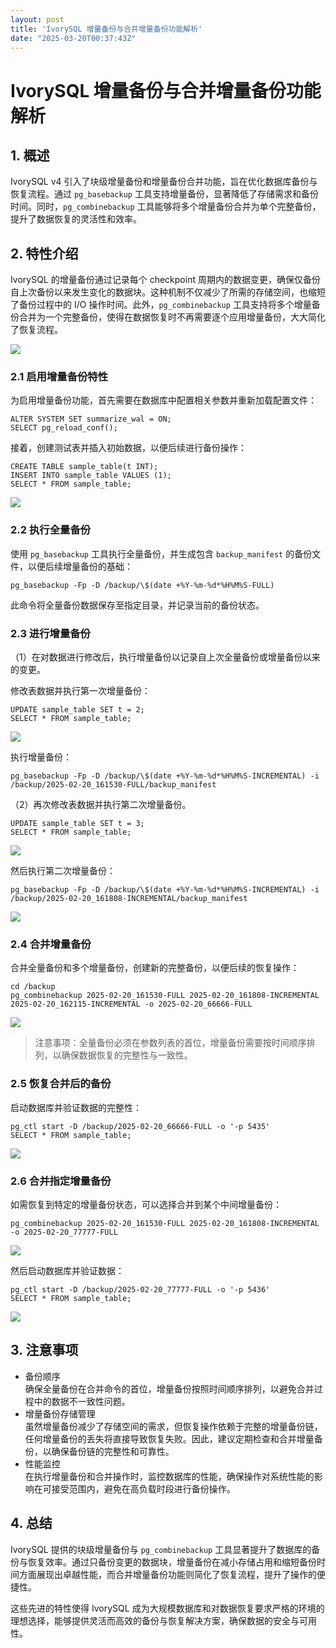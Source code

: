 ```yaml
---
layout: post
title: 'IvorySQL 增量备份与合并增量备份功能解析'
date: "2025-03-20T00:37:43Z"
---
```

IvorySQL 增量备份与合并增量备份功能解析
========================

1\. 概述
------

IvorySQL v4 引入了块级增量备份和增量备份合并功能，旨在优化数据库备份与恢复流程。通过 `pg_basebackup` 工具支持增量备份，显著降低了存储需求和备份时间。同时，`pg_combinebackup` 工具能够将多个增量备份合并为单个完整备份，提升了数据恢复的灵活性和效率。

2\. 特性介绍
--------

IvorySQL 的增量备份通过记录每个 checkpoint 周期内的数据变更，确保仅备份自上次备份以来发生变化的数据块。这种机制不仅减少了所需的存储空间，也缩短了备份过程中的 I/O 操作时间。此外，`pg_combinebackup` 工具支持将多个增量备份合并为一个完整备份，使得在数据恢复时不再需要逐个应用增量备份，大大简化了恢复流程。

![](https://img2024.cnblogs.com/blog/3599012/202503/3599012-20250319142601199-2011044420.png)

### 2.1 启用增量备份特性

为启用增量备份功能，首先需要在数据库中配置相关参数并重新加载配置文件：

    ALTER SYSTEM SET summarize_wal = ON;
    SELECT pg_reload_conf();
    

接着，创建测试表并插入初始数据，以便后续进行备份操作：

    CREATE TABLE sample_table(t INT);
    INSERT INTO sample_table VALUES (1);
    SELECT * FROM sample_table;
    

![](https://img2024.cnblogs.com/blog/3599012/202503/3599012-20250319142611462-1945222986.png)

### 2.2 执行全量备份

使用 `pg_basebackup` 工具执行全量备份，并生成包含 `backup_manifest` 的备份文件，以便后续增量备份的基础：

    pg_basebackup -Fp -D /backup/\$(date +%Y-%m-%d*%H%M%S-FULL)
    

此命令将全量备份数据保存至指定目录，并记录当前的备份状态。

### 2.3 进行增量备份

（1）在对数据进行修改后，执行增量备份以记录自上次全量备份或增量备份以来的变更。

修改表数据并执行第一次增量备份：

    UPDATE sample_table SET t = 2;
    SELECT * FROM sample_table;
    

![](https://img2024.cnblogs.com/blog/3599012/202503/3599012-20250319142622108-888185975.png)

执行增量备份：

    pg_basebackup -Fp -D /backup/\$(date +%Y-%m-%d*%H%M%S-INCREMENTAL) -i /backup/2025-02-20_161530-FULL/backup_manifest
    

（2）再次修改表数据并执行第二次增量备份。

    UPDATE sample_table SET t = 3;
    SELECT * FROM sample_table;
    

![](https://img2024.cnblogs.com/blog/3599012/202503/3599012-20250319142631026-715400526.png)

然后执行第二次增量备份：

    pg_basebackup -Fp -D /backup/\$(date +%Y-%m-%d*%H%M%S-INCREMENTAL) -i /backup/2025-02-20_161808-INCREMENTAL/backup_manifest
    

![](https://img2024.cnblogs.com/blog/3599012/202503/3599012-20250319142640798-1753771275.png)

### 2.4 合并增量备份

合并全量备份和多个增量备份，创建新的完整备份，以便后续的恢复操作：

    cd /backup
    pg_combinebackup 2025-02-20_161530-FULL 2025-02-20_161808-INCREMENTAL 2025-02-20_162115-INCREMENTAL -o 2025-02-20_66666-FULL
    

![](https://img2024.cnblogs.com/blog/3599012/202503/3599012-20250319142649733-1006398774.png)

> 注意事项：全量备份必须在参数列表的首位，增量备份需要按时间顺序排列，以确保数据恢复的完整性与一致性。

### 2.5 恢复合并后的备份

启动数据库并验证数据的完整性：

    pg_ctl start -D /backup/2025-02-20_66666-FULL -o '-p 5435'
    SELECT * FROM sample_table;
    

![](https://img2024.cnblogs.com/blog/3599012/202503/3599012-20250319142659792-414207694.png)

### 2.6 合并指定增量备份

如需恢复到特定的增量备份状态，可以选择合并到某个中间增量备份：

    pg_combinebackup 2025-02-20_161530-FULL 2025-02-20_161808-INCREMENTAL -o 2025-02-20_77777-FULL
    

![](https://img2024.cnblogs.com/blog/3599012/202503/3599012-20250319142708890-88360640.png)

然后启动数据库并验证数据：

    pg_ctl start -D /backup/2025-02-20_77777-FULL -o '-p 5436'
    SELECT * FROM sample_table;
    

![](https://img2024.cnblogs.com/blog/3599012/202503/3599012-20250319142717610-271214025.png)

3\. 注意事项
--------

*   备份顺序  
    确保全量备份在合并命令的首位，增量备份按照时间顺序排列，以避免合并过程中的数据不一致性问题。
*   增量备份存储管理  
    虽然增量备份减少了存储空间的需求，但恢复操作依赖于完整的增量备份链，任何增量备份的丢失将直接导致恢复失败。因此，建议定期检查和合并增量备份，以确保备份链的完整性和可靠性。
*   性能监控  
    在执行增量备份和合并操作时，监控数据库的性能，确保操作对系统性能的影响在可接受范围内，避免在高负载时段进行备份操作。

4\. 总结
------

IvorySQL 提供的块级增量备份与 `pg_combinebackup` 工具显著提升了数据库的备份与恢复效率。通过只备份变更的数据块，增量备份在减小存储占用和缩短备份时间方面展现出卓越性能，而合并增量备份功能则简化了恢复流程，提升了操作的便捷性。

这些先进的特性使得 IvorySQL 成为大规模数据库和对数据恢复要求严格的环境的理想选择，能够提供灵活而高效的备份与恢复解决方案，确保数据的安全与可用性。